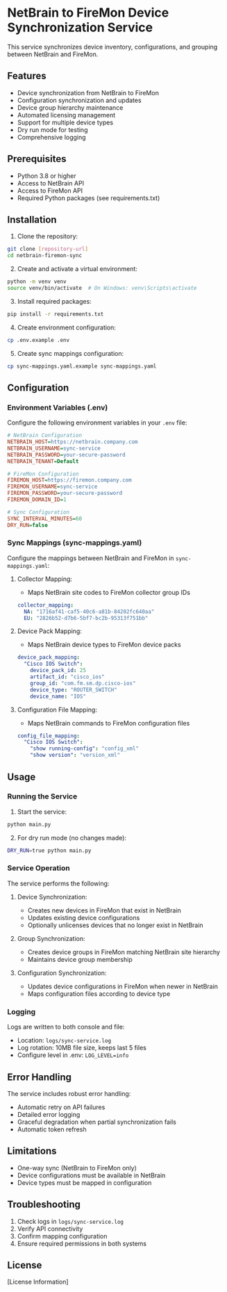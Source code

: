 # NetBrain to FireMon Device Synchronization Service

This service synchronizes device inventory, configurations, and grouping between NetBrain and FireMon.

## Features

- Device synchronization from NetBrain to FireMon
- Configuration synchronization and updates
- Device group hierarchy maintenance
- Automated licensing management
- Support for multiple device types
- Dry run mode for testing
- Comprehensive logging

## Prerequisites

- Python 3.8 or higher
- Access to NetBrain API
- Access to FireMon API
- Required Python packages (see requirements.txt)

## Installation

1. Clone the repository:
```bash
git clone [repository-url]
cd netbrain-firemon-sync
```

2. Create and activate a virtual environment:
```bash
python -m venv venv
source venv/bin/activate  # On Windows: venv\Scripts\activate
```

3. Install required packages:
```bash
pip install -r requirements.txt
```

4. Create environment configuration:
```bash
cp .env.example .env
```

5. Create sync mappings configuration:
```bash
cp sync-mappings.yaml.example sync-mappings.yaml
```

## Configuration

### Environment Variables (.env)

Configure the following environment variables in your `.env` file:

```ini
# NetBrain Configuration
NETBRAIN_HOST=https://netbrain.company.com
NETBRAIN_USERNAME=sync-service
NETBRAIN_PASSWORD=your-secure-password
NETBRAIN_TENANT=Default

# FireMon Configuration
FIREMON_HOST=https://firemon.company.com
FIREMON_USERNAME=sync-service
FIREMON_PASSWORD=your-secure-password
FIREMON_DOMAIN_ID=1

# Sync Configuration
SYNC_INTERVAL_MINUTES=60
DRY_RUN=false
```

### Sync Mappings (sync-mappings.yaml)

Configure the mappings between NetBrain and FireMon in `sync-mappings.yaml`:

1. Collector Mapping:
   - Maps NetBrain site codes to FireMon collector group IDs
   ```yaml
   collector_mapping:
     NA: "1716af41-caf5-40c6-a81b-84202fc640aa"
     EU: "2826b52-d7b6-5bf7-bc2b-95313f751bb"
   ```

2. Device Pack Mapping:
   - Maps NetBrain device types to FireMon device packs
   ```yaml
   device_pack_mapping:
     "Cisco IOS Switch":
       device_pack_id: 25
       artifact_id: "cisco_ios"
       group_id: "com.fm.sm.dp.cisco-ios"
       device_type: "ROUTER_SWITCH"
       device_name: "IOS"
   ```

3. Configuration File Mapping:
   - Maps NetBrain commands to FireMon configuration files
   ```yaml
   config_file_mapping:
     "Cisco IOS Switch":
       "show running-config": "config_xml"
       "show version": "version_xml"
   ```

## Usage

### Running the Service

1. Start the service:
```bash
python main.py
```

2. For dry run mode (no changes made):
```bash
DRY_RUN=true python main.py
```

### Service Operation

The service performs the following:

1. Device Synchronization:
   - Creates new devices in FireMon that exist in NetBrain
   - Updates existing device configurations
   - Optionally unlicenses devices that no longer exist in NetBrain

2. Group Synchronization:
   - Creates device groups in FireMon matching NetBrain site hierarchy
   - Maintains device group membership

3. Configuration Synchronization:
   - Updates device configurations in FireMon when newer in NetBrain
   - Maps configuration files according to device type

### Logging

Logs are written to both console and file:
- Location: `logs/sync-service.log`
- Log rotation: 10MB file size, keeps last 5 files
- Configure level in .env: `LOG_LEVEL=info`

## Error Handling

The service includes robust error handling:
- Automatic retry on API failures
- Detailed error logging
- Graceful degradation when partial synchronization fails
- Automatic token refresh

## Limitations

- One-way sync (NetBrain to FireMon only)
- Device configurations must be available in NetBrain
- Device types must be mapped in configuration

## Troubleshooting

1. Check logs in `logs/sync-service.log`
2. Verify API connectivity
3. Confirm mapping configuration
4. Ensure required permissions in both systems

## License

[License Information]